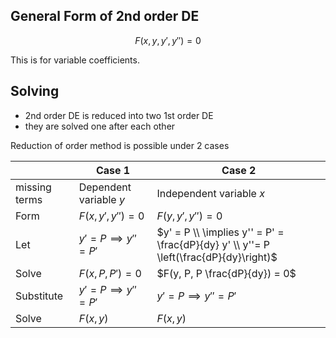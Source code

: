 ## General Form of 2nd order DE

$$
F(x, y, y', y'') = 0
$$

This is for variable coefficients.

## Solving

- 2nd order DE is reduced into two 1st order DE
- they are solved one after each other

Reduction of order method is possible under 2 cases

|               | Case 1                     | Case 2                                                       |
| ------------- | -------------------------- | ------------------------------------------------------------ |
| missing terms | Dependent variable $y$     | Independent variable $x$                                     |
| Form          | $F(x, y', y'') = 0$        | $F(y, y', y'') = 0$                                          |
| Let           | $y' = P \implies y'' = P'$ | $y' = P \\ \implies y'' = P' = \frac{dP}{dy} y' \\ y''= P \left(\frac{dP}{dy}\right)$ |
| Solve         | $F(x, P, P') = 0$          | $F(y, P, P \frac{dP}{dy}) = 0$                               |
| Substitute    | $y' = P \implies y'' = P'$ | $y' = P \implies y'' = P'$                                   |
| Solve         | $F(x, y)$                  | $F(x, y)$                                                    |
